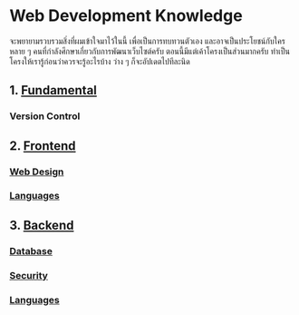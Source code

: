 # Web Development Knowledge
จะพยายามรวบรวมสิ่งที่ผมเข้าใจมาไว้ในนี้ เพื่อเป็นการทบทวนตัวเอง และอาจเป็นประโยชน์กับใครหลาย ๆ คนที่กำลังศึกษาเกี่ยวกับการพัฒนาเว็บไซต์ครับ
ตอนนี้มีแต่เค้าโครงเป็นส่วนมากครับ ทำเป็นโครงให้เรารู้ก่อนว่าควรจะรู้อะไรบ้าง
ว่าง ๆ ก็จะอัปเดตไปทีละนิด

## 1. [Fundamental](fundamental/README.md)
### Version Control

## 2. [Frontend](frontend/README.md)
### [Web Design](frontend/designing/README.md)
### [Languages](frontend/languages/README.md)

## 3. [Backend](backend/README.md)
### [Database](backend/database/README.md)
### [Security](backend/security/README.md)
### [Languages](backend/languages/README.md)

